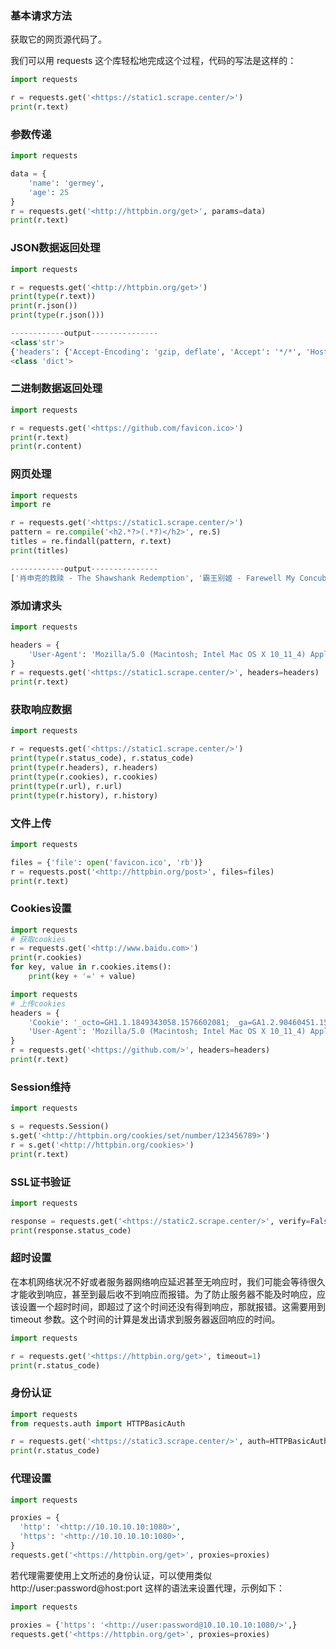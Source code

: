 ### 基本请求方法

获取它的网页源代码了。

我们可以用 requests 这个库轻松地完成这个过程，代码的写法是这样的：

```python
import requests

r = requests.get('<https://static1.scrape.center/>')
print(r.text)
```

### 参数传递

```python
import requests

data = {
    'name': 'germey',
    'age': 25
}
r = requests.get('<http://httpbin.org/get>', params=data)
print(r.text)
```

### JSON数据返回处理

```python
import requests

r = requests.get('<http://httpbin.org/get>')
print(type(r.text))
print(r.json())
print(type(r.json()))

------------output---------------
<class'str'>
{'headers': {'Accept-Encoding': 'gzip, deflate', 'Accept': '*/*', 'Host': 'httpbin.org', 'User-Agent': 'python-requests/2.10.0'}, 'url': '<http://httpbin.org/get>', 'args': {}, 'origin': '182.33.248.131'}
<class 'dict'>
```

### 二进制数据返回处理

```python
import requests

r = requests.get('<https://github.com/favicon.ico>')
print(r.text)
print(r.content)
```

### 网页处理

```python
import requests
import re

r = requests.get('<https://static1.scrape.center/>')
pattern = re.compile('<h2.*?>(.*?)</h2>', re.S)
titles = re.findall(pattern, r.text)
print(titles)

------------output---------------
['肖申克的救赎 - The Shawshank Redemption', '霸王别姬 - Farewell My Concubine', '泰坦尼克号 - Titanic', '罗马假日 - Roman Holiday', '这个杀手不太冷 - Léon', '魂断蓝桥 - Waterloo Bridge', '唐伯虎点秋香 - Flirting Scholar', '喜剧之王 - The King of Comedy', '楚门的世界 - The Truman Show', '活着 - To Live']
```

### 添加请求头

```python
import requests

headers = {
    'User-Agent': 'Mozilla/5.0 (Macintosh; Intel Mac OS X 10_11_4) AppleWebKit/537.36 (KHTML, like Gecko) Chrome/52.0.2743.116 Safari/537.36'
}
r = requests.get('<https://static1.scrape.center/>', headers=headers)
print(r.text)
```

### 获取响应数据

```python
import requests

r = requests.get('<https://static1.scrape.center/>')
print(type(r.status_code), r.status_code)
print(type(r.headers), r.headers)
print(type(r.cookies), r.cookies)
print(type(r.url), r.url)
print(type(r.history), r.history)
```

### 文件上传

```python
import requests

files = {'file': open('favicon.ico', 'rb')}
r = requests.post('<http://httpbin.org/post>', files=files)
print(r.text)
```

### Cookies设置

```python
import requests
# 获取cookies
r = requests.get('<http://www.baidu.com>')
print(r.cookies)
for key, value in r.cookies.items():
    print(key + '=' + value)

import requests
# 上传cookies
headers = {
    'Cookie': '_octo=GH1.1.1849343058.1576602081; _ga=GA1.2.90460451.1576602111; __Host-user_session_same_site=nbDv62kHNjp4N5KyQNYZ208waeqsmNgxFnFC88rnV7gTYQw_; _device_id=a7ca73be0e8f1a81d1e2ebb5349f9075; user_session=nbDv62kHNjp4N5KyQNYZ208waeqsmNgxFnFC88rnV7gTYQw_; logged_in=yes; dotcom_user=Germey; tz=Asia%2FShanghai; has_recent_activity=1; _gat=1; _gh_sess=your_session_info',
    'User-Agent': 'Mozilla/5.0 (Macintosh; Intel Mac OS X 10_11_4) AppleWebKit/537.36 (KHTML, like Gecko) Chrome/53.0.2785.116 Safari/537.36',
}
r = requests.get('<https://github.com/>', headers=headers)
print(r.text)
```

### Session维持

```python
import requests

s = requests.Session()
s.get('<http://httpbin.org/cookies/set/number/123456789>')
r = s.get('<http://httpbin.org/cookies>')
print(r.text)
```

### SSL证书验证

```python
import requests

response = requests.get('<https://static2.scrape.center/>', verify=False)
print(response.status_code)
```

### 超时设置

在本机网络状况不好或者服务器网络响应延迟甚至无响应时，我们可能会等待很久才能收到响应，甚至到最后收不到响应而报错。为了防止服务器不能及时响应，应该设置一个超时时间，即超过了这个时间还没有得到响应，那就报错。这需要用到 timeout 参数。这个时间的计算是发出请求到服务器返回响应的时间。

```python
import requests

r = requests.get('<https://httpbin.org/get>', timeout=1)
print(r.status_code)
```

### 身份认证

```python
import requests
from requests.auth import HTTPBasicAuth

r = requests.get('<https://static3.scrape.center/>', auth=HTTPBasicAuth('admin', 'admin'))
print(r.status_code)
```

### 代理设置

```python
import requests

proxies = {
  'http': '<http://10.10.10.10:1080>',
  'https': '<http://10.10.10.10:1080>',
}
requests.get('<https://httpbin.org/get>', proxies=proxies)
```

若代理需要使用上文所述的身份认证，可以使用类似 http://user:password@host:port 这样的语法来设置代理，示例如下：

```python
import requests

proxies = {'https': '<http://user:password@10.10.10.10:1080/>',}
requests.get('<https://httpbin.org/get>', proxies=proxies)
```